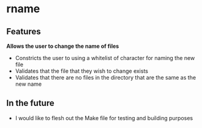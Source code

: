 # rname
## Features
**Allows the user to change the name of files**
* Constricts the user to using a whitelist of character for naming the new file
* Validates that the file that they wish to change exists
* Validates that there are no files in the directory that are the same as the new name
## In the future
* I would like to flesh out the Make file for testing and building purposes
